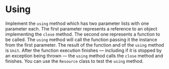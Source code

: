 Using
=====

Implement the `using` method which has two parameter lists with one
parameter each. The first parameter represents a reference to an
object implementing the `close` method. The second one represents a
function to be called. The `using` method will call the function
passing it the instance from the first parameter. The result of the
function and of the `using` method is `Unit`. After the function
execution finishes — including if it is stopped by an exception being
thrown — the `using` method calls the `close` method and finishes. You
can use the `Resource` class to test the `using` method.
